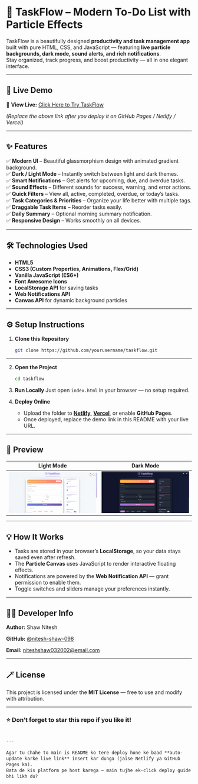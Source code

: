 # 🧠 TaskFlow – Modern To-Do List with Particle Effects

TaskFlow is a beautifully designed **productivity and task management app** built with pure HTML, CSS, and JavaScript — featuring **live particle backgrounds, dark mode, sound alerts, and rich notifications**.  
Stay organized, track progress, and boost productivity — all in one elegant interface.

---

## 🚀 Live Demo
🔗 **View Live:** [Click Here to Try TaskFlow](https://your-live-demo-link-here.com)

*(Replace the above link after you deploy it on GitHub Pages / Netlify / Vercel)*

---

## ✨ Features

✅ **Modern UI** – Beautiful glassmorphism design with animated gradient background.  
✅ **Dark / Light Mode** – Instantly switch between light and dark themes.  
✅ **Smart Notifications** – Get alerts for upcoming, due, and overdue tasks.  
✅ **Sound Effects** – Different sounds for success, warning, and error actions.  
✅ **Quick Filters** – View all, active, completed, overdue, or today’s tasks.  
✅ **Task Categories & Priorities** – Organize your life better with multiple tags.  
✅ **Draggable Task Items** – Reorder tasks easily.  
✅ **Daily Summary** – Optional morning summary notification.  
✅ **Responsive Design** – Works smoothly on all devices.

---

## 🛠️ Technologies Used

- **HTML5**
- **CSS3 (Custom Properties, Animations, Flex/Grid)**
- **Vanilla JavaScript (ES6+)**
- **Font Awesome Icons**
- **LocalStorage API** for saving tasks
- **Web Notifications API**
- **Canvas API** for dynamic background particles

---

## ⚙️ Setup Instructions

1. **Clone this Repository**
   ```bash
   git clone https://github.com/yourusername/taskflow.git
---

2. **Open the Project**

   ```bash
   cd taskflow
   ```

3. **Run Locally**
   Just open `index.html` in your browser — no setup required.

4. **Deploy Online**

   * Upload the folder to [**Netlify**](https://www.netlify.com/), [**Vercel**](https://vercel.com/), or enable **GitHub Pages**.
   * Once deployed, replace the demo link in this README with your live URL.

---

## 📸 Preview

| Light Mode                                  | Dark Mode                                 |
| ------------------------------------------- | ----------------------------------------- |
| ![Light Mode](./screenshots/light-mode.png) | ![Dark Mode](./screenshots/dark-mode.png) |

---

## 💡 How It Works

* Tasks are stored in your browser’s **LocalStorage**, so your data stays saved even after refresh.
* The **Particle Canvas** uses JavaScript to render interactive floating effects.
* Notifications are powered by the **Web Notification API** — grant permission to enable them.
* Toggle switches and sliders manage your preferences instantly.

---

## 🧑‍💻 Developer Info

**Author:** Shaw Nitesh

**GitHub:** [@nitesh-shaw-098](https://github.com/nitesh-shaw-098)

**Email:** [niteshshaw032002@email.com](mailto:niteshshaw032002@email.com)

---

## 🪄 License

This project is licensed under the **MIT License** — free to use and modify with attribution.

---

### ⭐ Don’t forget to star this repo if you like it!

```

---

Agar tu chahe to main is README ko tere deploy hone ke baad **auto-update karke live link** insert kar dunga (jaise Netlify ya GitHub Pages ka).  
Bata de kis platform pe host karega — main tujhe ek-click deploy guide bhi likh du?
```
